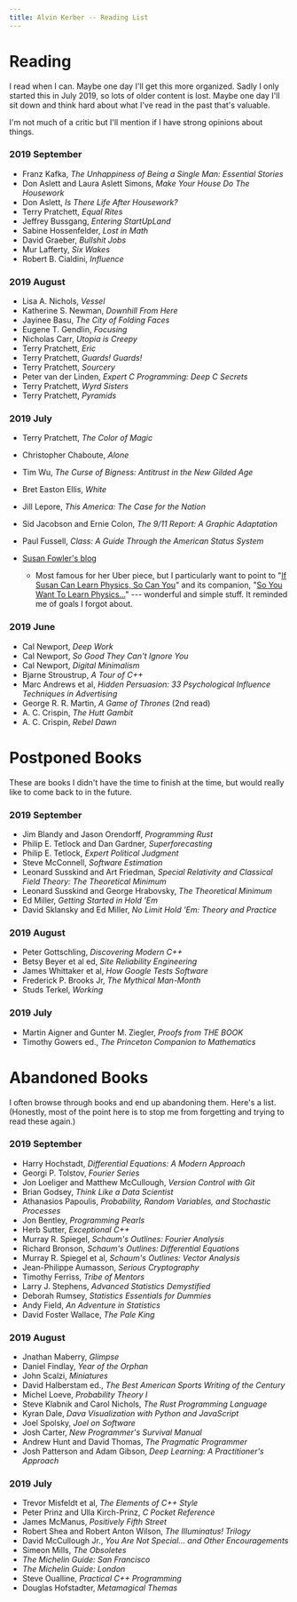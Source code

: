 ```yaml
---
title: Alvin Kerber -- Reading List
---
```


# Reading

I read when I can. Maybe one day I'll get this more organized. Sadly I only
started this in July 2019, so lots of older content is lost. Maybe one day I'll
sit down and think hard about what I've read in the past that's valuable.

I'm not much of a critic but I'll mention if I have strong opinions about things.

### 2019 September
- Franz Kafka, *The Unhappiness of Being a Single Man: Essential Stories*
- Don Aslett and Laura Aslett Simons, *Make Your House Do The Housework*
- Don Aslett, *Is There Life After Housework?*
- Terry Pratchett, *Equal Rites*
- Jeffrey Bussgang, *Entering StartUpLand*
- Sabine Hossenfelder, *Lost in Math*
- David Graeber, *Bullshit Jobs*
- Mur Lafferty, *Six Wakes*
- Robert B. Cialdini, *Influence*

### 2019 August
- Lisa A. Nichols, *Vessel*
- Katherine S. Newman, *Downhill From Here*
- Jayinee Basu, *The City of Folding Faces*
- Eugene T. Gendlin, *Focusing*
- Nicholas Carr, *Utopia is Creepy*
- Terry Pratchett, *Eric*
- Terry Pratchett, *Guards! Guards!*
- Terry Pratchett, *Sourcery*
- Peter van der Linden, *Expert C Programming: Deep C Secrets*
- Terry Pratchett, *Wyrd Sisters*
- Terry Pratchett, *Pyramids*

### 2019 July

- Terry Pratchett, *The Color of Magic*
- Christopher Chaboute, *Alone*
- Tim Wu, *The Curse of Bigness: Antitrust in the New Gilded Age*
- Bret Easton Ellis, *White*
- Jill Lepore, *This America: The Case for the Nation*
- Sid Jacobson and Ernie Colon, *The 9/11 Report: A Graphic Adaptation*
- Paul Fussell, *Class: A Guide Through the American Status System*
- [Susan Fowler's blog](https://www.susanjfowler.com/blog)

  - Most famous for her Uber piece, but I particularly want to point to
  "[If Susan Can Learn Physics, So Can You](https://www.susanjfowler.com/blog/2016/8/26/from-the-fledgling-physicist-archives-if-susan-can-learn-physics-so-can-you)"
  and its companion,
  "[So You Want To Learn Physics...](https://www.susanjfowler.com/blog/2016/8/13/so-you-want-to-learn-physics)"
  --- wonderful and simple stuff. It reminded me of goals I forgot about.

### 2019 June

- Cal Newport, *Deep Work*
- Cal Newport, *So Good They Can't Ignore You*
- Cal Newport, *Digital Minimalism*
- Bjarne Stroustrup, *A Tour of C++*
- Marc Andrews et al, *Hidden Persuasion: 33 Psychological Influence Techniques
  in Advertising*
- George R. R. Martin, *A Game of Thrones* (2nd read)
- A. C. Crispin, *The Hutt Gambit*
- A. C. Crispin, *Rebel Dawn*

# Postponed Books

These are books I didn't have the time to finish at the time, but would really
like to come back to in the future.

### 2019 September
- Jim Blandy and Jason Orendorff, *Programming Rust*
- Philip E. Tetlock and Dan Gardner, *Superforecasting*
- Philip E. Tetlock, *Expert Political Judgment*
- Steve McConnell, *Software Estimation*
- Leonard Susskind and Art Friedman, *Special Relativity and Classical Field
  Theory: The Theoretical Minimum*
- Leonard Susskind and George Hrabovsky, *The Theoretical Minimum*
- Ed Miller, *Getting Started in Hold 'Em*
- David Sklansky and Ed Miller, *No Limit Hold 'Em: Theory and Practice*

### 2019 August
- Peter Gottschling, *Discovering Modern C++*
- Betsy Beyer et al ed, *Site Reliability Engineering*
- James Whittaker et al, *How Google Tests Software*
- Frederick P. Brooks Jr, *The Mythical Man-Month*
- Studs Terkel, *Working*

### 2019 July

- Martin Aigner and Gunter M. Ziegler, *Proofs from THE BOOK*
- Timothy Gowers ed., *The Princeton Companion to Mathematics*

# Abandoned Books

I often browse through books and end up abandoning them. Here's a list.
(Honestly, most of the point here is to stop me from forgetting and trying to
read these again.)

### 2019 September
- Harry Hochstadt, *Differential Equations: A Modern Approach*
- Georgi P. Tolstov, *Fourier Series*
- Jon Loeliger and Matthew McCullough, *Version Control with Git*
- Brian Godsey, *Think Like a Data Scientist*
- Athanasios Papoulis, *Probability, Random Variables, and Stochastic
  Processes*
- Jon Bentley, *Programming Pearls*
- Herb Sutter, *Exceptional C++*
- Murray R. Spiegel, *Schaum's Outlines: Fourier Analysis*
- Richard Bronson, *Schaum's Outlines: Differential Equations*
- Murray R. Spiegel et al, *Schaum's Outlines: Vector Analysis*
- Jean-Philippe Aumasson, *Serious Cryptography*
- Timothy Ferriss, *Tribe of Mentors*
- Larry J. Stephens, *Advanced Statistics Demystified*
- Deborah Rumsey, *Statistics Essentials for Dummies*
- Andy Field, *An Adventure in Statistics*
- David Foster Wallace, *The Pale King*

### 2019 August
- Jnathan Maberry, *Glimpse*
- Daniel Findlay, *Year of the Orphan*
- John Scalzi, *Miniatures*
- David Halberstam ed., *The Best American Sports Writing of the Century*
- Michel Loeve, *Probability Theory I*
- Steve Klabnik and Carol Nichols, *The Rust Programming Language*
- Kyran Dale, *Dava Visualization with Python and JavaScript*
- Joel Spolsky, *Joel on Software*
- Josh Carter, *New Programmer's Survival Manual*
- Andrew Hunt and David Thomas, *The Pragmatic Programmer*
- Josh Patterson and Adam Gibson, *Deep Learning: A Practitioner's Approach*

### 2019 July

- Trevor Misfeldt et al, *The Elements of C++ Style*
- Peter Prinz and Ulla Kirch-Prinz, *C Pocket Reference*
- James McManus, *Positively Fifth Street*
- Robert Shea and Robert Anton Wilson, *The Illuminatus! Trilogy*
- David McCullough Jr., *You Are Not Special... and Other Encouragements*
- Simeon Mills, *The Obsoletes*
- *The Michelin Guide: San Francisco*
- *The Michelin Guide: London*
- Steve Oualline, *Practical C++ Programming*
- Douglas Hofstadter, *Metamagical Themas*
